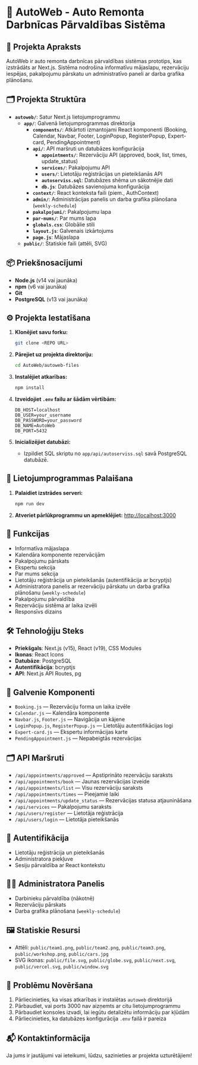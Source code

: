 # 🚗 AutoWeb - Auto Remonta Darbnīcas Pārvaldības Sistēma

## 📖 Projekta Apraksts

AutoWeb ir auto remonta darbnīcas pārvaldības sistēmas prototips, kas izstrādāts ar Next.js. Sistēma nodrošina informatīvu mājaslapu, rezervāciju iespējas, pakalpojumu pārskatu un administratīvo paneli ar darba grafika plānošanu.

## 🗂️ Projekta Struktūra

- **`autoweb/`**: Satur Next.js lietojumprogrammu
  - **`app/`**: Galvenā lietojumprogrammas direktorija
    - **`components/`**: Atkārtoti izmantojami React komponenti (Booking, Calendar, Navbar, Footer, LoginPopup, RegisterPopup, Expert-card, PendingAppointment)
    - **`api/`**: API maršruti un datubāzes konfigurācija
      - **`appointments/`**: Rezervāciju API (approved, book, list, times, update_status)
      - **`services/`**: Pakalpojumu API
      - **`users/`**: Lietotāju reģistrācijas un pieteikšanās API
      - **`autoserviss.sql`**: Datubāzes shēma un sākotnējie dati
      - **`db.js`**: Datubāzes savienojuma konfigurācija
    - **`context/`**: React konteksta faili (piem., AuthContext)
    - **`admin/`**: Administrācijas panelis un darba grafika plānošana (`weekly-schedule`)
    - **`pakalpojumi/`**: Pakalpojumu lapa
    - **`par-mums/`**: Par mums lapa
    - **`globals.css`**: Globālie stili
    - **`layout.js`**: Galvenais izkārtojums
    - **`page.js`**: Mājaslapa
  - **`public/`**: Statiskie faili (attēli, SVG)

## 📦 Priekšnosacījumi

- **Node.js** (v14 vai jaunāka)
- **npm** (v6 vai jaunāka)
- **Git**
- **PostgreSQL** (v13 vai jaunāka)

## ⚙️ Projekta Iestatīšana

1. **Klonējiet savu forku:**
   ```bash
   git clone <REPO URL>
   ```

2. **Pārejiet uz projekta direktoriju:**
   ```bash
   cd AutoWeb/autoweb-files
   ```

3. **Instalējiet atkarības:**
   ```bash
   npm install
   ```

4. **Izveidojiet `.env` failu ar šādām vērtībām:**
   ```
   DB_HOST=localhost
   DB_USER=your_username
   DB_PASSWORD=your_password
   DB_NAME=AutoWeb
   DB_PORT=5432
   ```

5. **Inicializējiet datubāzi:**
   - Izpildiet SQL skriptu no `app/api/autoserviss.sql` savā PostgreSQL datubāzē.

## 🚀 Lietojumprogrammas Palaišana

1. **Palaidiet izstrādes serveri:**
   ```bash
   npm run dev
   ```

2. **Atveriet pārlūkprogrammu un apmeklējiet:**
   [http://localhost:3000](http://localhost:3000)

## 🔑 Funkcijas

- Informatīva mājaslapa
- Kalendāra komponente rezervācijām
- Pakalpojumu pārskats
- Ekspertu sekcija
- Par mums sekcija
- Lietotāju reģistrācija un pieteikšanās (autentifikācija ar bcryptjs)
- Administratora panelis ar rezervāciju pārskatu un darba grafika plānošanu (`weekly-schedule`)
- Pakalpojumu pārvaldība
- Rezervāciju sistēma ar laika izvēli
- Responsīvs dizains

## 🛠️ Tehnoloģiju Steks

- **Priekšgals**: Next.js (v15), React (v19), CSS Modules
- **Ikonas**: React Icons
- **Datubāze**: PostgreSQL
- **Autentifikācija**: bcryptjs
- **API**: Next.js API Routes, pg

## 📁 Galvenie Komponenti

- `Booking.js` — Rezervāciju forma un laika izvēle
- `Calendar.js` — Kalendāra komponente
- `Navbar.js`, `Footer.js` — Navigācija un kājene
- `LoginPopup.js`, `RegisterPopup.js` — Lietotāju autentifikācijas logi
- `Expert-card.js` — Ekspertu informācijas karte
- `PendingAppointment.js` — Nepabeigtās rezervācijas

## 🗂️ API Maršruti

- `/api/appointments/approved` — Apstiprināto rezervāciju saraksts
- `/api/appointments/book` — Jaunas rezervācijas izveide
- `/api/appointments/list` — Visu rezervāciju saraksts
- `/api/appointments/times` — Pieejamie laiki
- `/api/appointments/update_status` — Rezervācijas statusa atjaunināšana
- `/api/services` — Pakalpojumu saraksts
- `/api/users/register` — Lietotāja reģistrācija
- `/api/users/login` — Lietotāja pieteikšanās

## 🔐 Autentifikācija

- Lietotāju reģistrācija un pieteikšanās
- Administratora piekļuve
- Sesiju pārvaldība ar React kontekstu

## 👨‍💼 Administratora Panelis

- Darbinieku pārvaldība (nākotnē)
- Rezervāciju pārskats
- Darba grafika plānošana (`weekly-schedule`)

## 🖼️ Statiskie Resursi

- Attēli: `public/team1.png`, `public/team2.png`, `public/team3.png`, `public/workshop.png`, `public/cars.jpg`
- SVG ikonas: `public/file.svg`, `public/globe.svg`, `public/next.svg`, `public/vercel.svg`, `public/window.svg`

## 🐞 Problēmu Novēršana

1. Pārliecinieties, ka visas atkarības ir instalētas `autoweb` direktorijā
2. Pārbaudiet, vai ports 3000 nav aizņemts ar citu lietojumprogrammu
3. Pārbaudiet konsoles izvadi, lai iegūtu detalizētu informāciju par kļūdām
4. Pārliecinieties, ka datubāzes konfigurācija `.env` failā ir pareiza

## 📬 Kontaktinformācija

Ja jums ir jautājumi vai ieteikumi, lūdzu, sazinieties ar projekta uzturētājiem!
